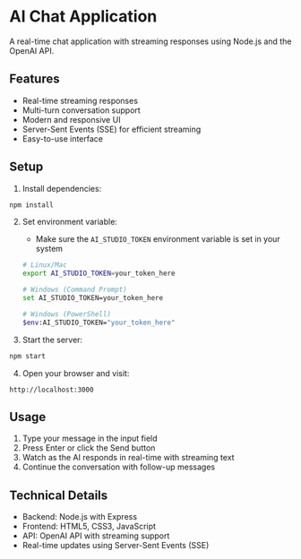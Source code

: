 # AI Chat Application

A real-time chat application with streaming responses using Node.js and the OpenAI API.

## Features

- Real-time streaming responses
- Multi-turn conversation support
- Modern and responsive UI
- Server-Sent Events (SSE) for efficient streaming
- Easy-to-use interface

## Setup

1. Install dependencies:
```bash
npm install
```

2. Set environment variable:
   - Make sure the `AI_STUDIO_TOKEN` environment variable is set in your system
   ```bash
   # Linux/Mac
   export AI_STUDIO_TOKEN=your_token_here
   
   # Windows (Command Prompt)
   set AI_STUDIO_TOKEN=your_token_here
   
   # Windows (PowerShell)
   $env:AI_STUDIO_TOKEN="your_token_here"
   ```

3. Start the server:
```bash
npm start
```

4. Open your browser and visit:
```
http://localhost:3000
```

## Usage

1. Type your message in the input field
2. Press Enter or click the Send button
3. Watch as the AI responds in real-time with streaming text
4. Continue the conversation with follow-up messages

## Technical Details

- Backend: Node.js with Express
- Frontend: HTML5, CSS3, JavaScript
- API: OpenAI API with streaming support
- Real-time updates using Server-Sent Events (SSE) 